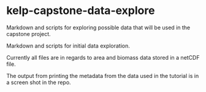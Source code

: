 # kelp-capstone-data-explore
Markdown and scripts for exploring possible data that will be used in the capstone project. 

Markdown and scripts for initial data exploration. 

Currently all files are in regards to area and biomass data stored in a netCDF file. 

The output from printing the metadata from the data used in the tutorial is in a screen shot in the repo.

